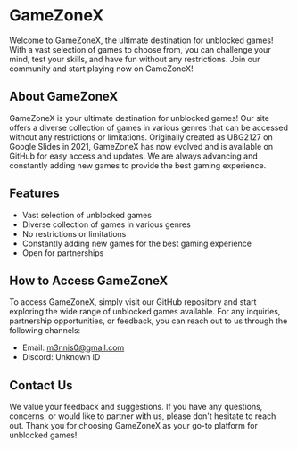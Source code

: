 # GameZoneX

Welcome to GameZoneX, the ultimate destination for unblocked games! With a vast selection of games to choose from, you can challenge your mind, test your skills, and have fun without any restrictions. Join our community and start playing now on GameZoneX!

## About GameZoneX

GameZoneX is your ultimate destination for unblocked games! Our site offers a diverse collection of games in various genres that can be accessed without any restrictions or limitations. Originally created as UBG2127 on Google Slides in 2021, GameZoneX has now evolved and is available on GitHub for easy access and updates. We are always advancing and constantly adding new games to provide the best gaming experience.

## Features

- Vast selection of unblocked games
- Diverse collection of games in various genres
- No restrictions or limitations
- Constantly adding new games for the best gaming experience
- Open for partnerships

## How to Access GameZoneX

To access GameZoneX, simply visit our GitHub repository and start exploring the wide range of unblocked games available. For any inquiries, partnership opportunities, or feedback, you can reach out to us through the following channels:

- Email: m3nnis0@gmail.com
- Discord: Unknown ID

## Contact Us

We value your feedback and suggestions. If you have any questions, concerns, or would like to partner with us, please don't hesitate to reach out. Thank you for choosing GameZoneX as your go-to platform for unblocked games!
